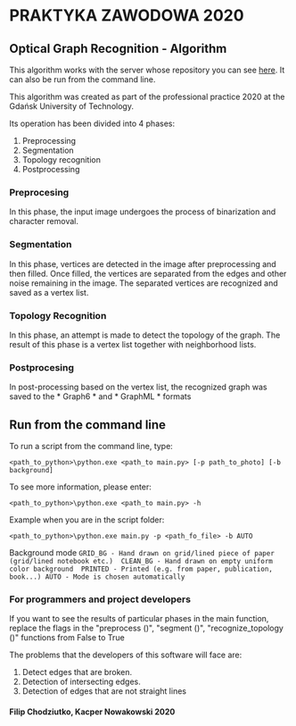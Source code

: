 # PRAKTYKA ZAWODOWA 2020

## Optical Graph Recognition - Algorithm

This algorithm works with the server whose repository you can see [here](https://github.com/Praktyka-Zawodowa-2020/optical_graph_recognition_server).
It can also be run from the command line.

This algorithm was created as part of the professional practice 2020 at the Gdańsk University of Technology.

Its operation has been divided into 4 phases:
1. Preprocessing
2. Segmentation
3. Topology recognition
4. Postprocessing

### Preprocesing

In this phase, the input image undergoes the process of binarization and character removal. 

### Segmentation

In this phase, vertices are detected in the image after preprocessing and then filled. Once filled, the vertices are separated from the edges and other noise remaining in the image. The separated vertices are recognized and saved as a vertex list.

### Topology Recognition

In this phase, an attempt is made to detect the topology of the graph. The result of this phase is a vertex list together with neighborhood lists.

### Postprocesing

In post-processing based on the vertex list, the recognized graph was saved to the * Graph6 * and * GraphML * formats

## Run from the command line

To run a script from the command line, type:

`<path_to_python>\python.exe <path_to main.py> [-p path_to_photo] [-b background]`

To see more information, please enter:

`<path_to_python>\python.exe <path_to main.py> -h`
 
Example when you are in the script folder:

`<path_to_python>\python.exe main.py -p <path_fo_file> -b AUTO`

Background mode
`GRID_BG - Hand drawn on grid/lined piece of paper (grid/lined notebook etc.) 
CLEAN_BG - Hand drawn on empty uniform color background 
PRINTED - Printed (e.g. from paper, publication, book...)
AUTO - Mode is chosen automatically`


### For programmers and project developers
If you want to see the results of particular phases in the main function, replace the flags in the "preprocess ()", "segment ()", "recognize_topology ()" functions from False to True

The problems that the developers of this software will face are:
1. Detect edges that are broken.
2. Detection of intersecting edges.
3. Detection of edges that are not straight lines

#### Filip Chodziutko, Kacper Nowakowski 2020
